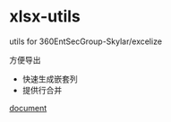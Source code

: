 # xlsx-utils
utils for 360EntSecGroup-Skylar/excelize

方便导出
- 快速生成嵌套列
- 提供行合并

[document](https://github.com/maxiloEmmmm/xlsx-utils/blob/main/utils_test.go)
